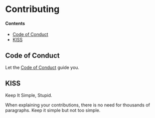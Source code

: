 # Contributing

#### Contents

* [Code of Conduct](#code-of-conduct)
* [KISS](#kiss)

## Code of Conduct

Let the [Code of Conduct](https://github.com/latin-macos-keyboard-layouts/Akshar-Premnath/blob/main/CODE_OF_CONDUCT.md) guide you.

## KISS

Keep It Simple, Stupid.

When explaining your contributions, there is no need for thousands of paragraphs. Keep it simple but not too simple.
